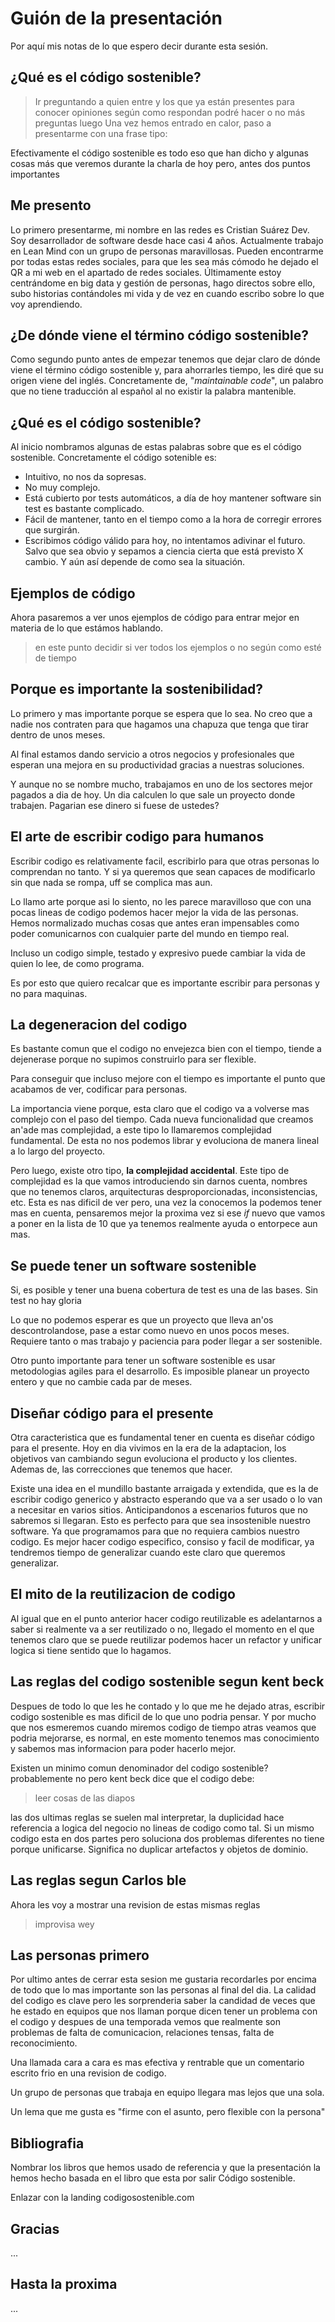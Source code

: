 # Guión de la presentación

Por aquí mis notas de lo que espero decir durante esta sesión.

## ¿Qué es el código sostenible?

> Ir preguntando a quien entre y los que ya están presentes para conocer opiniones
> según como respondan podré hacer o no más preguntas luego
> Una vez hemos entrado en calor, paso a presentarme con una frase tipo:

Efectivamente el código sostenible es todo eso que han dicho y algunas cosas más que veremos durante la charla de hoy
pero, antes dos puntos importantes

## Me presento

Lo primero presentarme, mi nombre en las redes es Cristian Suárez Dev.
Soy desarrollador de software desde hace casi 4 años.
Actualmente trabajo en Lean Mind con un grupo de personas maravillosas.
Pueden encontrarme por todas estas redes sociales, para que les sea más cómodo he dejado el QR a mi web en el apartado de redes sociales.
Últimamente estoy centrándome en big data y gestión de personas, hago directos sobre ello, subo historias contándoles mi vida y de vez en cuando escribo sobre lo que voy aprendiendo.

## ¿De dónde viene el término código sostenible?

Como segundo punto antes de empezar tenemos que dejar claro de dónde viene el término código sostenible y, para ahorrarles tiempo, les diré que su origen viene del inglés. Concretamente de, "_maintainable code_", un palabro que no tiene traducción al español al no existir la palabra mantenible.

## ¿Qué es el código sostenible?

Al inicio nombramos algunas de estas palabras sobre que es el código sostenible. Concretamente el código sotenible es:

- Intuitivo, no nos da sopresas.
- No muy complejo.
- Está cubierto por tests automáticos, a día de hoy mantener software sin test es bastante complicado.
- Fácil de mantener, tanto en el tiempo como a la hora de corregir errores que surgirán.
- Escribimos código válido para hoy, no intentamos adivinar el futuro. Salvo que sea obvio y sepamos a ciencia cierta que está previsto X cambio. Y aún así depende de como sea la situación.

## Ejemplos de código

Ahora pasaremos a ver unos ejemplos de código para entrar mejor en materia de lo que estámos hablando.

> en este punto decidir si ver todos los ejemplos o no según como esté de tiempo

## Porque es importante la sostenibilidad?

Lo primero y mas importante porque se espera que lo sea. No creo que a nadie nos contraten para que hagamos una chapuza que tenga que tirar dentro de unos meses.

Al final estamos dando servicio a otros negocios y profesionales que esperan una mejora en su productividad gracias a nuestras soluciones.

Y aunque no se nombre mucho, trabajamos en uno de los sectores mejor pagados a dia de hoy. Un dia calculen lo que sale un proyecto donde trabajen. Pagarian ese dinero si fuese de ustedes?

## El arte de escribir codigo para humanos

Escribir codigo es relativamente facil, escribirlo para que otras personas lo comprendan no tanto. Y si ya queremos que sean capaces de modificarlo sin que nada se rompa, uff se complica mas aun.

Lo llamo arte porque asi lo siento, no les parece maravilloso que con una pocas lineas de codigo podemos hacer mejor la vida de las personas. Hemos normalizado muchas cosas que antes eran impensables como poder comunicarnos con cualquier parte del mundo en tiempo real.

Incluso un codigo simple, testado y expresivo puede cambiar la vida de quien lo lee, de como programa.

Es por esto que quiero recalcar que es importante escribir para personas y no para maquinas.

## La degeneracion del codigo

Es bastante comun que el codigo no envejezca bien con el tiempo, tiende a dejenerase porque no supimos construirlo para ser flexible.

Para conseguir que incluso mejore con el tiempo es importante el punto que acabamos de ver, codificar para personas.

La importancia viene porque, esta claro que el codigo va a volverse mas complejo con el paso del tiempo. Cada nueva funcionalidad que creamos an'ade mas complejidad, a este tipo lo llamaremos complejidad fundamental. De esta no nos podemos librar y evoluciona de manera lineal a lo largo del proyecto.

Pero luego, existe otro tipo, __la complejidad accidental__. Este tipo de complejidad es la que vamos introduciendo sin darnos cuenta, nombres que no tenemos claros, arquitecturas desproporcionadas, inconsistencias, etc. Esta es nas dificil de ver pero, una vez la conocemos la podemos tener mas en cuenta, pensaremos mejor la proxima vez si ese *if* nuevo que vamos a poner en la lista de 10 que ya tenemos realmente ayuda o entorpece aun mas.

## Se puede tener un software sostenible

Si, es posible y tener una buena cobertura de test es una de las bases. Sin test no hay gloria

Lo que no podemos esperar es que un proyecto que lleva an'os descontrolandose, pase a estar como nuevo en unos pocos meses. Requiere tanto o mas trabajo y paciencia para poder llegar a ser sostenible.

Otro punto importante para tener un software sostenible es usar metodologias agiles para el desarrollo. Es imposible planear un proyecto entero y que no cambie cada par de meses.

## Diseñar código para el presente

Otra caracteristica que es fundamental tener en cuenta es diseñar código para el presente. Hoy en dia vivimos en la era de la adaptacion, los objetivos van cambiando segun evoluciona el producto y los clientes. Ademas de, las correcciones que tenemos que hacer.

Existe una idea en el mundillo bastante arraigada y extendida, que es la de escribir codigo generico y abstracto esperando que va a ser usado o lo van a necesitar en varios sitios. Anticipandonos a escenarios futuros que no sabremos si llegaran. Esto es perfecto para que sea insostenible nuestro software. Ya que programamos para que no requiera cambios nuestro codigo. Es mejor hacer codigo especifico, consiso y facil de modificar, ya tendremos tiempo de generalizar cuando este claro que queremos generalizar.

## El mito de la reutilizacion de codigo

Al igual que en el punto anterior hacer codigo reutilizable es adelantarnos a saber si realmente va a ser reutilizado o no, llegado el momento en el que tenemos claro que se puede reutilizar podemos hacer un refactor y unificar logica si tiene sentido que lo hagamos.

## Las reglas del codigo sostenible segun kent beck

Despues de todo lo que les he contado y lo que me he dejado atras, escribir codigo sostenible es mas dificil de lo que uno podria pensar. Y por mucho que nos esmeremos cuando miremos codigo de tiempo atras veamos que podria mejorarse, es normal, en este momento tenemos mas conocimiento y sabemos mas informacion para poder hacerlo mejor.

Existen un minimo comun denominador del codigo sostenible? probablemente no pero kent beck dice que el codigo debe:

> leer cosas de las diapos

las dos ultimas reglas se suelen mal interpretar, la duplicidad hace referencia a logica del negocio no lineas de codigo como tal. Si un mismo codigo esta en dos partes pero soluciona dos problemas diferentes no tiene porque unificarse. Significa no duplicar artefactos y objetos de dominio.

## Las reglas segun Carlos ble

Ahora les voy a mostrar una revision de estas mismas reglas

> improvisa wey

## Las personas primero

Por ultimo antes de cerrar esta sesion me gustaria recordarles por encima de todo que lo mas importante son las personas al final del dia. La calidad del codigo es clave pero les sorprenderia saber la candidad de veces que he estado en equipos que nos llaman porque dicen tener un problema con el codigo y despues de una temporada vemos que realmente son problemas de falta de comunicacion, relaciones tensas, falta de reconocimiento.

Una llamada cara a cara es mas efectiva y rentrable que un comentario escrito frio en una revision de codigo.

Un grupo de personas que trabaja en equipo llegara mas lejos que una sola.

Un lema que me gusta es "firme con el asunto, pero flexible con la persona"

## Bibliografia

Nombrar los libros que hemos usado de referencia y que la presentación la hemos hecho basada
en el libro que esta por salir Código sostenible.

Enlazar con la landing codigosostenible.com

## Gracias

...

## Hasta la proxima

...
